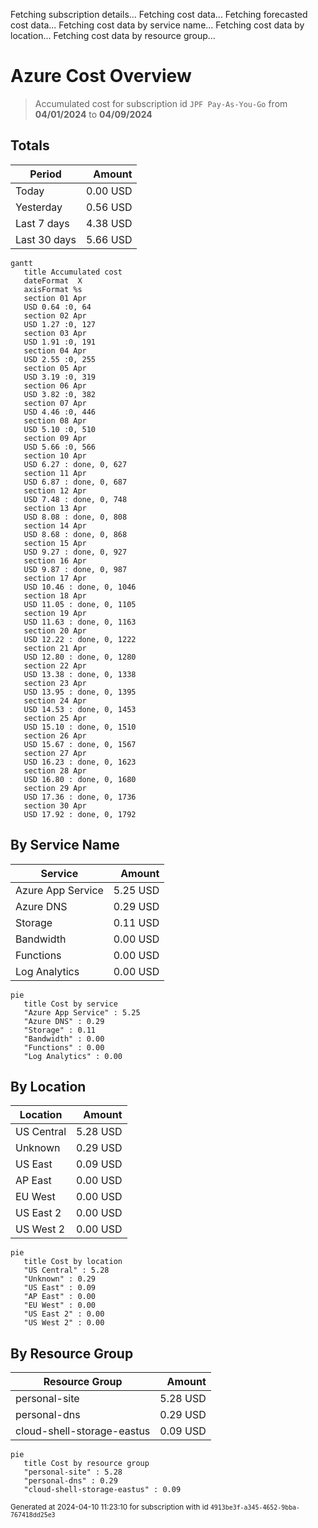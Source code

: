 Fetching subscription details...
Fetching cost data...
Fetching forecasted cost data...
Fetching cost data by service name...
Fetching cost data by location...
Fetching cost data by resource group...
# Azure Cost Overview

> Accumulated cost for subscription id `JPF Pay-As-You-Go` from **04/01/2024** to **04/09/2024**

## Totals

|Period|Amount|
|---|---:|
|Today|0.00 USD|
|Yesterday|0.56 USD|
|Last 7 days|4.38 USD|
|Last 30 days|5.66 USD|

```mermaid
gantt
   title Accumulated cost
   dateFormat  X
   axisFormat %s
   section 01 Apr
   USD 0.64 :0, 64
   section 02 Apr
   USD 1.27 :0, 127
   section 03 Apr
   USD 1.91 :0, 191
   section 04 Apr
   USD 2.55 :0, 255
   section 05 Apr
   USD 3.19 :0, 319
   section 06 Apr
   USD 3.82 :0, 382
   section 07 Apr
   USD 4.46 :0, 446
   section 08 Apr
   USD 5.10 :0, 510
   section 09 Apr
   USD 5.66 :0, 566
   section 10 Apr
   USD 6.27 : done, 0, 627
   section 11 Apr
   USD 6.87 : done, 0, 687
   section 12 Apr
   USD 7.48 : done, 0, 748
   section 13 Apr
   USD 8.08 : done, 0, 808
   section 14 Apr
   USD 8.68 : done, 0, 868
   section 15 Apr
   USD 9.27 : done, 0, 927
   section 16 Apr
   USD 9.87 : done, 0, 987
   section 17 Apr
   USD 10.46 : done, 0, 1046
   section 18 Apr
   USD 11.05 : done, 0, 1105
   section 19 Apr
   USD 11.63 : done, 0, 1163
   section 20 Apr
   USD 12.22 : done, 0, 1222
   section 21 Apr
   USD 12.80 : done, 0, 1280
   section 22 Apr
   USD 13.38 : done, 0, 1338
   section 23 Apr
   USD 13.95 : done, 0, 1395
   section 24 Apr
   USD 14.53 : done, 0, 1453
   section 25 Apr
   USD 15.10 : done, 0, 1510
   section 26 Apr
   USD 15.67 : done, 0, 1567
   section 27 Apr
   USD 16.23 : done, 0, 1623
   section 28 Apr
   USD 16.80 : done, 0, 1680
   section 29 Apr
   USD 17.36 : done, 0, 1736
   section 30 Apr
   USD 17.92 : done, 0, 1792
```

## By Service Name

|Service|Amount|
|---|---:|
|Azure App Service|5.25 USD|
|Azure DNS|0.29 USD|
|Storage|0.11 USD|
|Bandwidth|0.00 USD|
|Functions|0.00 USD|
|Log Analytics|0.00 USD|

```mermaid
pie
   title Cost by service
   "Azure App Service" : 5.25
   "Azure DNS" : 0.29
   "Storage" : 0.11
   "Bandwidth" : 0.00
   "Functions" : 0.00
   "Log Analytics" : 0.00
```

## By Location

|Location|Amount|
|---|---:|
|US Central|5.28 USD|
|Unknown|0.29 USD|
|US East|0.09 USD|
|AP East|0.00 USD|
|EU West|0.00 USD|
|US East 2|0.00 USD|
|US West 2|0.00 USD|

```mermaid
pie
   title Cost by location
   "US Central" : 5.28
   "Unknown" : 0.29
   "US East" : 0.09
   "AP East" : 0.00
   "EU West" : 0.00
   "US East 2" : 0.00
   "US West 2" : 0.00
```

## By Resource Group

|Resource Group|Amount|
|---|---:|
|personal-site|5.28 USD|
|personal-dns|0.29 USD|
|cloud-shell-storage-eastus|0.09 USD|

```mermaid
pie
   title Cost by resource group
   "personal-site" : 5.28
   "personal-dns" : 0.29
   "cloud-shell-storage-eastus" : 0.09
```

<sup>Generated at 2024-04-10 11:23:10 for subscription with id `4913be3f-a345-4652-9bba-767418dd25e3`</sup>
